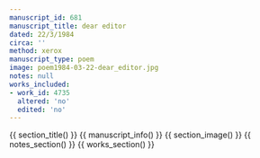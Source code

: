 ```yaml
---
manuscript_id: 681
manuscript_title: dear editor
dated: 22/3/1984
circa: ''
method: xerox
manuscript_type: poem
image: poem1984-03-22-dear_editor.jpg
notes: null
works_included:
- work_id: 4735
  altered: 'no'
  edited: 'no'
---
```


{{ section_title() }}
{{ manuscript_info() }}
{{ section_image() }}
{{ notes_section() }}
{{ works_section() }}
